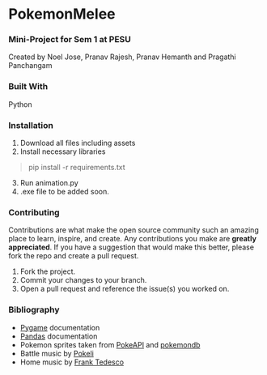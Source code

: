 # PokemonMelee
### Mini-Project for Sem 1 at PESU
Created by Noel Jose, Pranav Rajesh, Pranav Hemanth and Pragathi Panchangam

### Built With
Python

### Installation
1. Download all files including assets
2. Install necessary libraries
> pip install -r requirements.txt 
3. Run animation.py
4. .exe file to be added soon.

### Contributing
Contributions are what make the open source community such an amazing place to learn, inspire, and create. Any contributions you make are **greatly appreciated**.
If you have a suggestion that would make this better, please fork the repo and create a pull request.

1. Fork the project.
2. Commit your changes to your branch. 
3. Open a pull request and reference the issue(s) you worked on.

### Bibliography
* [Pygame](https://www.pygame.org/docs) documentation 
* [Pandas](https://pandas.pydata.org/docs) documentation 
* Pokemon sprites taken from [PokeAPI](https://github.com/PokeAPI) and [pokemondb](https://www.pokemondb.net/sprites)
* Battle music by [Pokeli](https://www.youtube.com/@Pokeli)
* Home music by [Frank Tedesco](https://www.youtube.com/@tedescoarchive)

